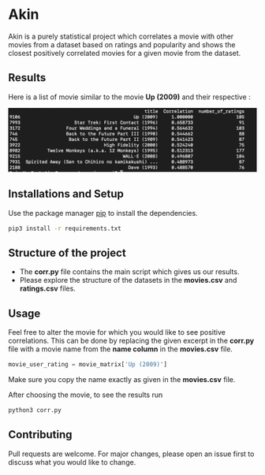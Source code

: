# Akin
Akin is a purely statistical project which correlates a movie with other movies from a dataset based on ratings and popularity and shows the closest positively correlated movies for a given movie from the dataset.   


## Results

Here is a list of movie similar to the movie **Up (2009)** and their respective :

 

![Correlations](./docs/images/result.png) 



## Installations and Setup




Use the package manager [pip](https://pip.pypa.io/en/stable/) to install the dependencies.




```bash
pip3 install -r requirements.txt
```
## Structure of the project
- The **corr.py** file contains the main script which gives us our results. 
- Please explore the structure of the datasets in the **movies.csv** and **ratings.csv** files. 


## Usage
Feel free to alter the movie for which you would like to see positive correlations. This can be done by replacing the given excerpt in the **corr.py** file with a movie name from the **name column** in the **movies.csv** file.

```python
movie_user_rating = movie_matrix['Up (2009)']
```
Make sure you copy the name exactly as given in the **movies.csv** file.

After choosing the movie, to see the results run
```python
python3 corr.py
```

## Contributing
Pull requests are welcome. For major changes, please open an issue first to discuss what you would like to change.



